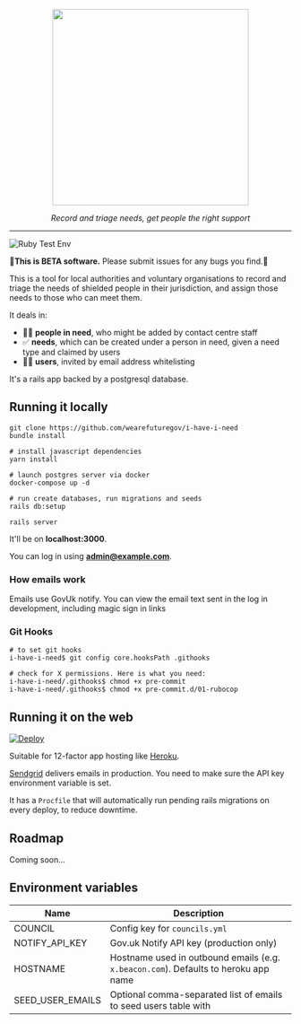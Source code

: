 <p align="center">
    <a href="https://beacon-support-staging.herokuapp.com/">
        <img src="https://github.com/wearefuturegov/beacon/blob/master/app/assets/images/beacon.png?raw=true" width="350px" />               
    </a>
</p>
  
<p align="center">
    <em>Record and triage needs, get people the right support</em>         
</p>

---

![Ruby Test Env](https://github.com/wearefuturegov/beacon/workflows/Ruby%20Test%20Env/badge.svg)

🚨**This is BETA software.** Please submit issues for any bugs you find.🚨

This is a tool for local authorities and voluntary organisations to record and triage the needs of shielded people in their jurisdiction, and assign those needs to those who can meet them.

It deals in:

- 👩‍💻 **people in need**, who might be added by contact centre staff
- ✅ **needs**, which can be created under a person in need, given a need type and claimed by users
- 👩‍🔬 **users**, invited by email address whitelisting

It's a rails app backed by a postgresql database.

## Running it locally

```
git clone https://github.com/wearefuturegov/i-have-i-need
bundle install

# install javascript dependencies
yarn install

# launch postgres server via docker
docker-compose up -d

# run create databases, run migrations and seeds
rails db:setup

rails server
```

It'll be on **localhost:3000**.

You can log in using **admin@example.com**.
    
### How emails work
Emails use GovUk notify.  You can view the email text sent in the log in development, including magic sign in links

### Git Hooks
```
# to set git hooks
i-have-i-need$ git config core.hooksPath .githooks

# check for X permissions. Here is what you need:
i-have-i-need/.githooks$ chmod +x pre-commit
i-have-i-need/.githooks$ chmod +x pre-commit.d/01-rubocop
```

## Running it on the web

[![Deploy](https://www.herokucdn.com/deploy/button.svg)](
https://heroku.com/deploy)

Suitable for 12-factor app hosting like [Heroku](http://heroku.com).

[Sendgrid](https://sendgrid.com/) delivers emails in production. You need to make sure the API key environment variable is set.

It has a `Procfile` that will automatically run pending rails migrations on every deploy, to reduce downtime.

## Roadmap

Coming soon...

## Environment variables

| Name             | Description                         |
|------------------|-------------------------------------|
| COUNCIL          | Config key for `councils.yml`       |
| NOTIFY_API_KEY   | Gov.uk Notify API key (production only)   |
| HOSTNAME         | Hostname used in outbound emails (e.g. `x.beacon.com`). Defaults to heroku app name |
| SEED_USER_EMAILS | Optional comma-separated list of emails to seed users table with |
